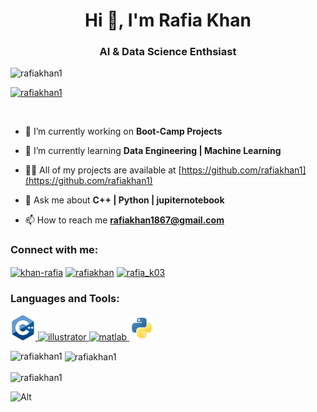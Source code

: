 <h1 align="center">Hi 👋, I'm Rafia Khan</h1>
<h3 align="center">AI & Data Science Enthsiast</h3>

<p align="left"> <img src="https://komarev.com/ghpvc/?username=rafiakhan1&label=Profile%20views&color=0e75b6&style=flat" alt="rafiakhan1" /> </p>

<p align="left"> <a href="https://github.com/ryo-ma/github-profile-trophy"><img src="https://github-profile-trophy.vercel.app/?username=rafiakhan1" alt="rafiakhan1" /></a> </p>

<p align="left"> <a href="https://twitter.com/" target="blank"><img src="https://img.shields.io/twitter/follow/?logo=twitter&style=for-the-badge" alt="" /></a> </p>

- 🔭 I’m currently working on **Boot-Camp Projects**

- 🌱 I’m currently learning **Data Engineering | Machine Learning**

- 👨‍💻 All of my projects are available at [https://github.com/rafiakhan1](https://github.com/rafiakhan1)

- 💬 Ask me about **C++ | Python | jupiternotebook**

- 📫 How to reach me **rafiakhan1867@gmail.com**

<h3 align="left">Connect with me:</h3>
<p align="left">
<a href="https://linkedin.com/in/khan-rafia" target="blank"><img align="center" src="https://raw.githubusercontent.com/rahuldkjain/github-profile-readme-generator/master/src/images/icons/Social/linked-in-alt.svg" alt="khan-rafia" height="30" width="40" /></a>
<a href="https://fb.com/rafiakhan" target="blank"><img align="center" src="https://raw.githubusercontent.com/rahuldkjain/github-profile-readme-generator/master/src/images/icons/Social/facebook.svg" alt="rafiakhan" height="30" width="40" /></a>
<a href="https://instagram.com/rafia_k03" target="blank"><img align="center" src="https://raw.githubusercontent.com/rahuldkjain/github-profile-readme-generator/master/src/images/icons/Social/instagram.svg" alt="rafia_k03" height="30" width="40" /></a>
</p>

<h3 align="left">Languages and Tools:</h3>
<p align="left"> <a href="https://www.w3schools.com/cpp/" target="_blank" rel="noreferrer"> <img src="https://raw.githubusercontent.com/devicons/devicon/master/icons/cplusplus/cplusplus-original.svg" alt="cplusplus" width="40" height="40"/> </a> <a href="https://www.adobe.com/in/products/illustrator.html" target="_blank" rel="noreferrer"> <img src="https://www.vectorlogo.zone/logos/adobe_illustrator/adobe_illustrator-icon.svg" alt="illustrator" width="40" height="40"/> </a> <a href="https://www.mathworks.com/" target="_blank" rel="noreferrer"> <img src="https://upload.wikimedia.org/wikipedia/commons/2/21/Matlab_Logo.png" alt="matlab" width="40" height="40"/> </a> <a href="https://www.python.org" target="_blank" rel="noreferrer"> <img src="https://raw.githubusercontent.com/devicons/devicon/master/icons/python/python-original.svg" alt="python" width="40" height="40"/> </a> </p>

<p><img align="left" src="https://github-readme-stats.vercel.app/api/top-langs?username=rafiakhan1&show_icons=true&locale=en&layout=compact" alt="rafiakhan1" /></p>

<p>&nbsp;<img align="center" src="https://github-readme-stats.vercel.app/api?username=rafiakhan1&show_icons=true&locale=en" alt="rafiakhan1" /></p>

<p><img align="center" src="https://github-readme-streak-stats.herokuapp.com/?user=rafiakhan1&" alt="rafiakhan1" /></p>

![Alt](https://repobeats.axiom.co/api/embed/05021e335cce9536d2fdeeb487aef92e415b9201.svg "Repobeats analytics image")
